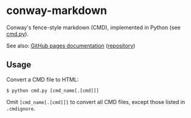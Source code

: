 # conway-markdown

Conway's fence-style markdown (CMD), implemented in Python (see [cmd.py]).

See also: [GitHub pages documentation][cmd-docs] ([repository][cmd-docs-repo])

## Usage

Convert a CMD file to HTML:

````
$ python cmd.py [cmd_name[.[cmd]]]
````

Omit `[cmd_name[.[cmd]]]` to convert all CMD files,
except those listed in `.cmdignore`.

[cmd-docs]: https://conway-markdown.github.io/
[cmd-docs-repo]: https://github.com/conway-markdown/conway-markdown.github.io
[cmd.py]: cmd.py
